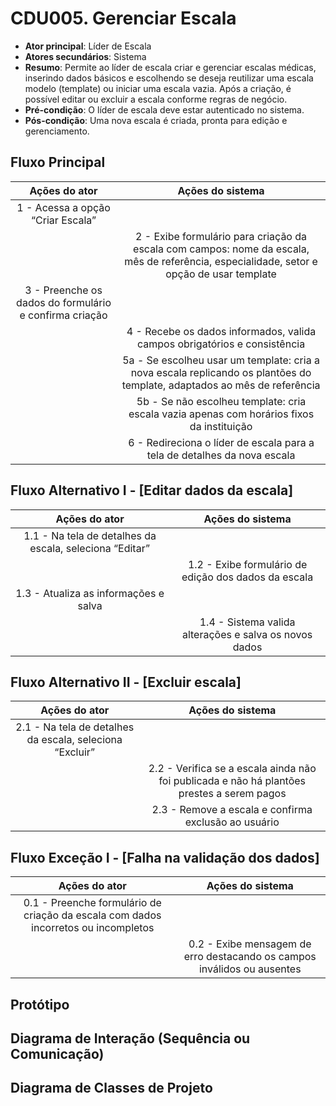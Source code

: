 # CDU005. Gerenciar Escala

- **Ator principal**: Líder de Escala
- **Atores secundários**: Sistema
- **Resumo**: Permite ao líder de escala criar e gerenciar escalas médicas, inserindo dados básicos e escolhendo se deseja reutilizar uma escala modelo (template) ou iniciar uma escala vazia. Após a criação, é possível editar ou excluir a escala conforme regras de negócio.
- **Pré-condição**: O líder de escala deve estar autenticado no sistema.
- **Pós-condição**: Uma nova escala é criada, pronta para edição e gerenciamento.

## Fluxo Principal

|                                             Ações do ator                                            |                                                             Ações do sistema                                                             |
| :--------------------------------------------------------------------------------------------------: | :--------------------------------------------------------------------------------------------------------------------------------------: |
|                                   1 - Acessa a opção “Criar Escala”                                  |                                                                                                                                          |
|                                                                                                      | 2 - Exibe formulário para criação da escala com campos: nome da escala, mês de referência, especialidade, setor e opção de usar template |
|                        3 - Preenche os dados do formulário e confirma criação                        |                                                                                                                                          |
|                                                                                                      |                                 4 - Recebe os dados informados, valida campos obrigatórios e consistência                                |
|                                                                                                      |         5a - Se escolheu usar um template: cria a nova escala replicando os plantões do template, adaptados ao mês de referência         |
|                                                                                                      |                         5b - Se não escolheu template: cria escala vazia apenas com horários fixos da instituição                        |
|                                                                                                      |                                 6 - Redireciona o líder de escala para a tela de detalhes da nova escala                                 |


## Fluxo Alternativo I - [Editar dados da escala]

|                      Ações do ator                      |                    Ações do sistema                    |
| :-----------------------------------------------------: | :----------------------------------------------------: |
| 1.1 - Na tela de detalhes da escala, seleciona “Editar” |                                                        |
|                                                         |  1.2 - Exibe formulário de edição dos dados da escala  |
|          1.3 - Atualiza as informações e salva          |                                                        |
|                                                         | 1.4 - Sistema valida alterações e salva os novos dados |


## Fluxo Alternativo II - [Excluir escala]

|                       Ações do ator                      |                                      Ações do sistema                                      |
| :------------------------------------------------------: | :----------------------------------------------------------------------------------------: |
| 2.1 - Na tela de detalhes da escala, seleciona “Excluir” |                                                                                            |
|                                                          | 2.2 - Verifica se a escala ainda não foi publicada e não há plantões prestes a serem pagos |
|                                                          |                    2.3 - Remove a escala e confirma exclusão ao usuário                    |



## Fluxo Exceção I - [Falha na validação dos dados]

|                                    Ações do ator                                   |                             Ações do sistema                            |
| :--------------------------------------------------------------------------------: | :---------------------------------------------------------------------: |
| 0.1 - Preenche formulário de criação da escala com dados incorretos ou incompletos |                                                                         |
|                                                                                    | 0.2 - Exibe mensagem de erro destacando os campos inválidos ou ausentes |


## Protótipo

## Diagrama de Interação (Sequência ou Comunicação)



## Diagrama de Classes de Projeto
